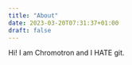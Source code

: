 ```yaml
---
title: "About"
date: 2023-03-20T07:31:37+01:00
draft: false
---
```


Hi! I am Chromotron and I HATE git.

